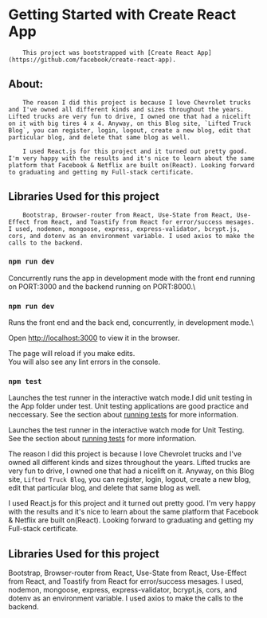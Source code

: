# Getting Started with Create React App

        This project was bootstrapped with [Create React App](https://github.com/facebook/create-react-app).

## About:

        The reason I did this project is because I love Chevrolet trucks and I've owned all different kinds and sizes throughout the years. Lifted trucks are very fun to drive, I owned one that had a nicelift on it with big tires 4 x 4. Anyway, on this Blog site, `Lifted Truck Blog`, you can register, login, logout, create a new blog, edit that particular blog, and delete that same blog as well.

        I used React.js for this project and it turned out pretty good. I'm very happy with the results and it's nice to learn about the same platform that Facebook & Netflix are built on(React). Looking forward to graduating and getting my Full-stack certificate.

## Libraries Used for this project

        Bootstrap, Browser-router from React, Use-State from React, Use-Effect from React, and Toastify from React for error/success mesages. I used, nodemon, mongoose, express, express-validator, bcrypt.js, cors, and dotenv as an environment variable. I used axios to make the calls to the backend.

### `npm run dev`

Concurrently runs the app in development mode with the front end running on PORT:3000 and the backend running on PORT:8000.\

### `npm run dev`

Runs the front end and the back end, concurrently, in development mode.\

Open [http://localhost:3000](http://localhost:3000) to view it in the browser.

The page will reload if you make edits.\
You will also see any lint errors in the console.

### `npm test`

Launches the test runner in the interactive watch mode.I did unit testing in the App folder under test. Unit testing applications are good practice and neccessary.
See the section about [running tests](https://facebook.github.io/create-react-app/docs/running-tests) for more information.

Launches the test runner in the interactive watch mode for Unit Testing.\
See the section about [running tests](https://facebook.github.io/create-react-app/docs/running-tests) for more information.

  The reason I did this project is because I love Chevrolet trucks and I've owned all different kinds and sizes throughout the years. Lifted trucks are very fun to drive, I 
owned one that had a nicelift on it. Anyway, on this Blog site, `Lifted Truck Blog`, you can register, login, logout, create a new blog, edit that particular blog, and delete 
that same blog as well.
  
  I used React.js for this project and it turned out pretty good. I'm very happy with the results and it's nice to learn about the same platform that Facebook & Netflix are 
built on(React). Looking forward to graduating and getting my Full-stack certificate. 
  
## Libraries Used for this project
  Bootstrap, Browser-router from React, Use-State from React, Use-Effect from React, and Toastify from React for error/success mesages. I used, nodemon, mongoose, express, 
  express-validator, bcrypt.js, cors, and dotenv as an environment variable. I used axios to make the calls to the backend.

